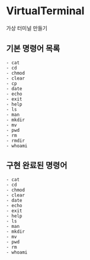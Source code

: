 # VirtualTerminal

가상 터미널 만들기

## 기본 명령어 목록

    - cat
    - cd
    - chmod
    - clear
    - cp
    - date
    - echo
    - exit
    - help
    - ls
    - man
    - mkdir
    - mv
    - pwd
    - rm
    - rmdir
    - whoami

## 구현 완료된 명령어

    - cat
    - cd
    - chmod
    - clear
    - date
    - echo
    - exit
    - help
    - ls
    - man
    - mkdir
    - mv
    - pwd
    - rm
    - whoami